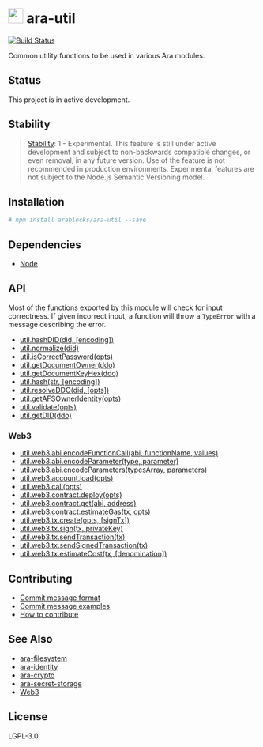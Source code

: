 <img src="https://github.com/AraBlocks/docs/blob/master/ara.png" width="30" height="30" /> ara-util
======================================

[![Build Status](https://travis-ci.com/AraBlocks/ara-util.svg?token=93ySMW14xn3tP6eZMEza&branch=master)](https://travis-ci.com/AraBlocks/ara-util)

Common utility functions to be used in various Ara modules.

## Status

This project is in active development.

## Stability

> [Stability][stability-index]: 1 - Experimental. This feature is still under
> active development and subject to non-backwards compatible changes, or even
> removal, in any future version. Use of the feature is not recommended
> in production environments. Experimental features are not subject to
> the Node.js Semantic Versioning model.

## Installation

```bash
# npm install arablocks/ara-util --save
```

## Dependencies
- [Node](https://nodejs.org/en/download/)

## API

Most of the functions exported by this module will check for input
correctness. If given incorrect input, a function will throw a
`TypeError` with a message describing the error.

* [util.hashDID(did, \[encoding\])](#hashDID)
* [util.normalize(did)](#normalize)
* [util.isCorrectPassword(opts)](#isCorrectPassword)
* [util.getDocumentOwner(ddo)](#getDocumentOwner)
* [util.getDocumentKeyHex(ddo)](#getDocumentKeyHex)
* [util.hash(str, \[encoding\])](#hash)
* [util.resolveDDO(did, \[opts\])](#resolveDDO)
* [util.getAFSOwnerIdentity(opts)](#getAFSOwnerIdentity)
* [util.validate(opts)](#validate)
* [util.getDID(ddo)](#getDID)

### Web3

* [util.web3.abi.encodeFunctionCall(abi, functionName, values)](#encodeFunctionCall)
* [util.web3.abi.encodeParameter(type, parameter)](#encodeParameter)
* [util.web3.abi.encodeParameters(typesArray, parameters)](#encodeParameters)
* [util.web3.account.load(opts)](#load)
* [util.web3.call(opts)](#call)
* [util.web3.contract.deploy(opts)](#deploy)
* [util.web3.contract.get(abi, address)](#get)
* [util.web3.contract.estimateGas(tx, opts)](#estimateGas)
* [util.web3.tx.create(opts, \[signTx\])](#create)
* [util.web3.tx.sign(tx, privateKey)](#sign)
* [util.web3.tx.sendTransaction(tx)](#sendTransaction)
* [util.web3.tx.sendSignedTransaction(tx)](#sendSignedTransaction)
* [util.web3.tx.estimateCost(tx, \[denomination\])](#estimateCost)

## Contributing

- [Commit message format](/.github/COMMIT_FORMAT.md)
- [Commit message examples](/.github/COMMIT_FORMAT_EXAMPLES.md)
- [How to contribute](/.github/CONTRIBUTING.md)

## See Also

- [ara-filesystem](https://github.com/arablocks/ara-filesystem)
- [ara-identity](https://github.com/arablocks/ara-identity)
- [ara-crypto](https://github.com/arablocks/ara-crypto)
- [ara-secret-storage](https://github.com/arablocks/ara-secret-storage)
- [Web3](https://github.com/ethereum/web3.js)

## License

LGPL-3.0

[stability-index]: https://nodejs.org/api/documentation.html#documentation_stability_index
